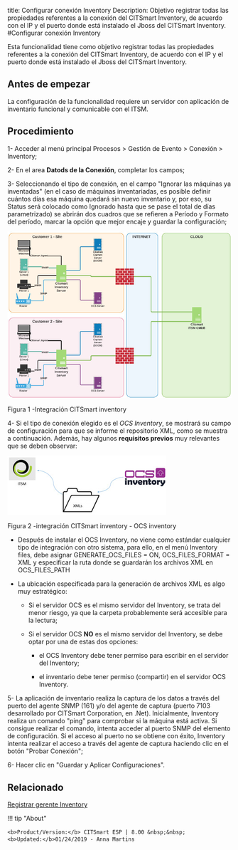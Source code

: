 title: Configurar conexión Inventory
Description: Objetivo registrar todas las propiedades referentes a la conexión del CITSmart Inventory, de acuerdo con el IP y el puerto donde está instalado el Jboss del CITSmart Inventory.
#Configurar conexión Inventory


Esta funcionalidad tiene como objetivo registrar todas las propiedades
referentes a la conexión del CITSmart Inventory, de acuerdo con el IP y el
puerto donde está instalado el Jboss del CITSmart Inventory.

Antes de empezar
--------------------

La configuración de la funcionalidad requiere un servidor con aplicación de
inventario funcional y comunicable con el ITSM.

Procedimiento
-----------------

1-  Acceder al menú principal Procesos \> Gestión de Evento \> Conexión \>
    Inventory;

2-  En el area **Datods de la Conexión**, completar los campos;

3-  Seleccionando el tipo de conexión, en el campo "Ignorar las máquinas ya
    inventadas" (en el caso de máquinas inventariadas, es posible definir
    cuántos días esa máquina quedará sin nuevo inventario y, por eso, su Status
    será colocado como Ignorado hasta que se pase el total de días
    parametrizado) se abrirán dos cuadros que se refieren a Período y Formato
    del período, marcar la opción que mejor encaje y guardar la configuración;


![inventory integración](images/conexao-inventory.jpg)

   Figura 1 -Integración CITSmart inventory


4-  Si el tipo de conexión elegido es el *OCS Inventory*, se mostrará su campo de configuración para que se informe el repositorio XML, como se muestra a continuación. Además, hay algunos **requisitos previos** muy relevantes que se deben observar:


![ocs](images/conexao-inventory-2.jpg)
   
Figura 2 -integración CITSmart inventory - OCS inventory

-   Después de instalar el OCS Inventory, no viene como estándar cualquier tipo de integración con otro sistema, para ello, en el menú       Inventory files, debe asignar GENERATE_OCS_FILES = ON, OCS_FILES_FORMAT = XML y especificar la ruta donde se guardarán los archivos     XML en OCS_FILES_PATH

-   La ubicación especificada para la generación de archivos XML es algo muy
    estratégico:

    -   Si el servidor OCS es el mismo servidor del Inventory, se trata del
        menor riesgo, ya que la carpeta probablemente será accesible para la
        lectura;

    -   Si el servidor OCS **NO** es el mismo servidor del Inventory, se debe
        optar por una de estas dos opciones:

        -   el OCS Inventory debe tener permiso para escribir en el servidor del
            Inventory;

        -   el inventario debe tener permiso (compartir) en el servidor OCS
            Inventory.

5-  La aplicación de inventario realiza la captura de los datos a través del
    puerto del agente SNMP (161) y/o del agente de captura (puerto 7103
    desarrollado por CITSmart Corporation, en .Net). Inicialmente, Inventory
    realiza un comando "ping" para comprobar si la máquina está activa. Si
    consigue realizar el comando, intenta acceder al puerto SNMP del elemento de
    configuración. Si el acceso al puerto no se obtiene con éxito, Inventory
    intenta realizar el acceso a través del agente de captura haciendo clic en
    el botón "Probar Conexión";

6-  Hacer clic en "Guardar y Aplicar Configuraciones".

Relacionado
-------

[Registrar gerente Inventory](/es-es/citsmart-esp-8/processes/event/configuration/register-inventory-manager.html)



!!! tip "About"

    <b>Product/Version:</b> CITSmart ESP | 8.00 &nbsp;&nbsp;
    <b>Updated:</b>01/24/2019 - Anna Martins

